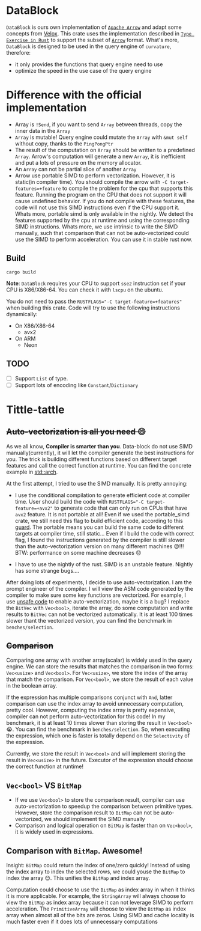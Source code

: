 # DataBlock
`DataBlock` is ours own implementation of [`Apache Arrow`](https://github.com/apache/arrow-rs) and adapt some concepts from [Velox](https://github.com/facebookincubator/velox). This crate uses the implementation described in [`Type Exercise in Rust`](https://github.com/skyzh/type-exercise-in-rust) to support the subset of [`Arrow`](https://github.com/apache/arrow-rs) format. What's more, `DataBlock` is designed to be used in the query engine of `curvature`, therefore:
- it only provides the functions that query engine need to use
- optimize the speed in the use case of the query engine

# Difference with the official implementation
- Array is `!Send`, if you want to send `Array` between threads, copy the inner data in the `Array`
- `Array` is mutable! Query engine could mutate the `Array` with `&mut self` without copy, thanks to the `PingPongPtr`
- The result of the computation on `Array` should be written to a predefined `Array`. Arrow's computation will generate a new `Array`, it is inefficient and put a lots of pressure on the memory allocator. 
- An `Array` can not be partial slice of another `Array`
- Arrow use portable SIMD to perform vectorization. However, it is static(in compiler time). You should compile the arrow with `-C target-features=+feature` to compile the problem for the cpu that supports this feature. Running the program on the CPU that does not support it will cause undefined behavior. If you do not compile with these features, the code will not use this SIMD instructions even if the CPU support it. Whats more, portable simd is only available in the nightly. We detect the features supported by the cpu at runtime and using the corresponding SIMD instructions. Whats more, we use intrinsic to write the SIMD manually, such that comparison that can not be auto-vectorized could use the SIMD to perform acceleration. You can use it in stable rust now.

## Build
```
cargo build
```

**Note**: `DataBlock` requires your CPU to support `sse2` instruction set if your CPU is X86/X86-64. You can check it with `lscpu` on the ubuntu.

You do not need to pass the `RUSTFLAGS="-C target-feature=+features"` when building this crate. Code will try to use the following instructions dynamically:
- On X86/X86-64
    - avx2
- On ARM
    - Neon

## TODO
- [ ] Support `List` of type.
- [ ] Support lots of encoding like `Constant`/`Dictionary`

# Tittle-tattle

## ~~Auto-vectorization is all you need 😊~~
As we all know, **Compiler is smarter than you**. Data-block do not use SIMD manually(currently), it will let the compiler generate the best instructions for you. The trick is building different functions based on different target features and call the correct function at runtime. You can find the concrete example in [std::arch](https://doc.rust-lang.org/std/arch/index.html#examples). 

At the first attempt, I tried to use the SIMD manually. It is pretty annoying:

-  I use the conditional compilation to generate efficient code at compiler time. User should build the code with `RUSTFLAGS="-C target-feature=+avx2"` to generate code that can only run on CPUs that have `avx2` feature. It is not portable at all! Even if we used the portable_simd crate, we still need this flag to build efficient code, according to this [guard](https://rust-lang.github.io/packed_simd/perf-guide/target-feature/rustflags.html). The portable means you can build the same code to different targets at compiler time, still static... Even if I build the code with correct flag, I found the instructions generated by the compiler is still slower than the auto-vectorization version on many different machines 😠!!! BTW: performance on some machine decreases 😠

- I have to use the nightly of the rust. SIMD is an unstable feature. Nightly has some strange bugs....

After doing lots of experiments, I decide to use auto-vectorization. I am the prompt engineer of the compiler. I will view the ASM code generated by the compiler to make sure some key functions are vectorized. For example, I use [unsafe code](https://godbolt.org/z/17v7TcWve) to enable auto-vectorization, maybe it is a bug? I replace the `BitVec` with `Vec<bool>`, iterate the array, do some computation and write results to `BitVec` can not be vectorized automatically. It is at least 100 times slower thant the vectorized version, you can find the benchmark in `benches/selection`.

## ~~Comparison~~
Comparing one array with another array(scalar) is widely used in the query engine. We can store the results that matches the comparison in two forms: `Vec<usize>` and `Vec<bool>`. For `Vec<usize>`, we store the index of the array that match the comparison. For `Vec<bool>`, we store the result of each value in the boolean array. 

If the expression has multiple comparisons conjunct with `And`, latter comparison can use the index array to avoid unnecessary computation, pretty cool. However, computing the index array is pretty expensive, compiler can not perform auto-vectorization for this code! In my benchmark, it is at least 10 times slower than storing the result in `Vec<bool>`😭. You can find the benchmark in `benches/selection`. So, when executing the expression, which one is faster is totally depend on the `Selectivity` of the expression. 

Currently, we store the result in `Vec<bool>` and will implement storing the result in `Vec<usize>` in the future. Executor of the expression should choose the correct function at runtime!

## `Vec<bool>` VS `BitMap`
- If we use `Vec<bool>` to store the comparison result, compiler can use auto-vectorization to speedup the comparison between primitive types. However, store the comparison result to `BitMap` can not be auto-vectorized, we should implement the SIMD manually
- Comparison and logical operation on `BitMap` is faster than on `Vec<bool>`, it is widely used in expressions.

## Comparison with `BitMap`. Awesome!
Insight: `BitMap` could return the index of one/zero quickly! Instead of using the index array to index the selected rows, we could youse the `BitMap` to index the array 😊. This unifies the `BitMap` and index array. 

Computation could choose to use the `BitMap` as index array in when it thinks it is more applicable. For example, the `StringArray` will always choose to view the `BitMap` as index array because it can not leverage SIMD to perform acceleration. The `PrimitiveArray` will choose to view the `BitMap` as index array when almost all of the bits are zeros. Using SIMD and cache locality is much faster even if it does lots of unnecessary computations